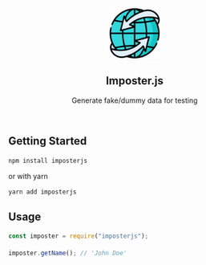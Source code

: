 <div align="center">
  <a href="#">
    <img src="https://raw.githubusercontent.com/ssakib4040/imposterjs/master/imposter.png" alt="Logo" width="100" height="100">
  </a>

  <h2 align="center">Imposter.js</h2>

  <p align="center">
   Generate fake/dummy data for testing
  </p>
</div>
<br/>

## Getting Started

```sh
npm install imposterjs
```

or with yarn

```sh
yarn add imposterjs
```

<!-- USAGE EXAMPLES -->

## Usage

```js
const imposter = require("imposterjs");

imposter.getName(); // 'John Doe'
```
